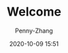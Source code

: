 ---
title: "Welcome"
layout: post
date: 2020-10-09 15:51
image: /assets/images/markdown.jpg
headerImage: false
tag:
- markdown
- components
- extra
category: blog
author: Penny-Zhang
description: Markdown summary with different options
---